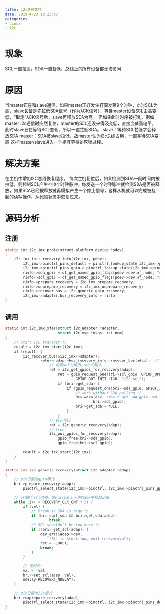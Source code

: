 ```yaml
---
title: i2c总线死锁
date: 2019-4-23 10:23:00
categories:
- Linux
- i2c
---
```


# 现象
SCL一直拉高，SDA一直拉低，总线上的所有设备都无法访问

# 原因
当master正在和slave通信，如果master正好发生打算发第9个时钟，此时SCL为高，slave设备是先拉低SDA信号（作为ACK信号），等待master设备SCL由高变低，“取走”ACK信号后，slave再释放SDA为高。
但如果此时时序被打乱，例如master i2c通信时突然复位，master的SCL还没来得及变低，直接变成高电平，此时slave还在等待SCL变低，所以一直拉低SDA。
slave：等待SCL拉低才会释放SDA
master：SDA被slave拉低，故master认为i2c总线占用，一直等待SDA变高
这样master/slave进入一个相互等待的死锁过程。
<!--more-->
# 解决方案
在主机中增加I2C总线恢复程序。
每次主机复位后，如果检测到SDA一段时间内被拉低，则控制SCL产生<=9个时钟脉冲，每发送一个时钟脉冲就检测SDA是否被释放，如果SDA已经被释放就再模拟产生一个停止信号，这样从机就可以完成被挂起的读写操作，从死锁状态中恢复过来。

# 源码分析
## 注册
```c
static int i2c_imx_probe(struct platform_device *pdev)
{
	i2c_imx_init_recovery_info(i2c_imx, pdev);
		i2c_imx->pinctrl_pins_default = pinctrl_lookup_state(i2c_imx->pinctrl, PINCTRL_STATE_DEFAULT);
		i2c_imx->pinctrl_pins_gpio = pinctrl_lookup_state(i2c_imx->pinctrl, "gpio");
		rinfo->sda_gpio = of_get_named_gpio_flags(pdev->dev.of_node, "sda-gpios", 0, NULL);
		rinfo->scl_gpio = of_get_named_gpio_flags(pdev->dev.of_node, "scl-gpios", 0, NULL);
		rinfo->prepare_recovery = i2c_imx_prepare_recovery;
		rinfo->unprepare_recovery = i2c_imx_unprepare_recovery;
		rinfo->recover_bus = i2c_generic_gpio_recovery;
		i2c_imx->adapter.bus_recovery_info = rinfo;
}
```

## 调用
```c
static int i2c_imx_xfer(struct i2c_adapter *adapter,
						struct i2c_msg *msgs, int num)
{
	/* Start I2C transfer */
	result = i2c_imx_start(i2c_imx);
	if (result) {
		i2c_recover_bus(&i2c_imx->adapter);
				return adap->bus_recovery_info->recover_bus(adap);	// 	i2c_generic_gpio_recovery
					// 设置scl为输出，sda为输入
					ret = i2c_get_gpios_for_recovery(adap);
						ret = gpio_request_one(bri->scl_gpio, GPIOF_OPEN_DRAIN |
								GPIOF_OUT_INIT_HIGH, "i2c-scl");
						if (bri->get_sda) {
							if (gpio_request_one(bri->sda_gpio, GPIOF_IN, "i2c-sda")) {
								/* work without SDA polling */
								dev_warn(dev, "Can't get SDA gpio: %d. Not using SDA polling\n",
										bri->sda_gpio);
								bri->get_sda = NULL;
							}
						}
					// 核心代码
					ret = i2c_generic_recovery(adap);
					// free
					i2c_put_gpios_for_recovery(adap);
						gpio_free(bri->sda_gpio);
						gpio_free(bri->scl_gpio);

		result = i2c_imx_start(i2c_imx);
	}
}
```

```c
static int i2c_generic_recovery(struct i2c_adapter *adap)
{
	// pin设置为gpio模式
	bri->prepare_recovery(adap);
		pinctrl_select_state(i2c_imx->pinctrl, i2c_imx->pinctrl_pins_gpio);

	// 连发9个scl时钟，将slave从上一次的ack中释放出来
	while (i++ < RECOVERY_CLK_CNT * 2) {
		if (val) {
			/* Break if SDA is high */
			if (bri->get_sda && bri->get_sda(adap))
					break;
			/* SCL shouldn't be low here */
			if (!bri->get_scl(adap)) {
				dev_err(&adap->dev,
					"SCL is stuck low, exit recovery\n");
				ret = -EBUSY;
				break;
			}
		}

		// 发时钟
		val = !val;
		bri->set_scl(adap, val);
		ndelay(RECOVERY_NDELAY);
	}

	// pin设置为i2c模式
	bri->unprepare_recovery(adap);
		pinctrl_select_state(i2c_imx->pinctrl, i2c_imx->pinctrl_pins_default);
}
```
